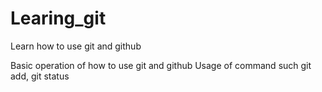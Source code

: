 # Learing_git
Learn how to use git and github

Basic operation of how to use git and github 
Usage of command such git add, git status

